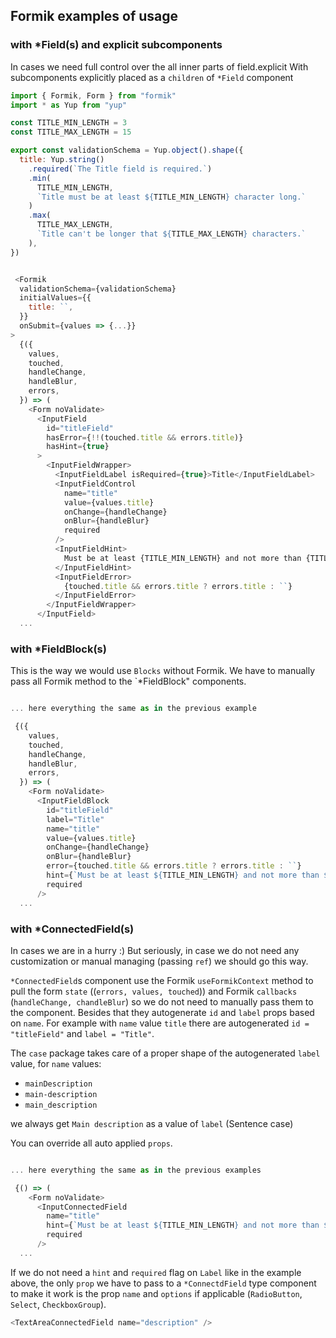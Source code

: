 ## Formik examples of usage

### with \*Field(s) and explicit subcomponents

In cases we need full control over the all inner parts of field.explicit With subcomponents explicitly placed as a `children` of `*Field` component

```javascript
import { Formik, Form } from "formik"
import * as Yup from "yup"

const TITLE_MIN_LENGTH = 3
const TITLE_MAX_LENGTH = 15

export const validationSchema = Yup.object().shape({
  title: Yup.string()
    .required(`The Title field is required.`)
    .min(
      TITLE_MIN_LENGTH,
      `Title must be at least ${TITLE_MIN_LENGTH} character long.`
    )
    .max(
      TITLE_MAX_LENGTH,
      `Title can't be longer that ${TITLE_MAX_LENGTH} characters.`
    ),
})


 <Formik
  validationSchema={validationSchema}
  initialValues={{
    title: ``,
  }}
  onSubmit={values => {...}}
>
  {({
    values,
    touched,
    handleChange,
    handleBlur,
    errors,
  }) => (
    <Form noValidate>
      <InputField
        id="titleField"
        hasError={!!(touched.title && errors.title)}
        hasHint={true}
      >
        <InputFieldWrapper>
          <InputFieldLabel isRequired={true}>Title</InputFieldLabel>
          <InputFieldControl
            name="title"
            value={values.title}
            onChange={handleChange}
            onBlur={handleBlur}
            required
          />
          <InputFieldHint>
            Must be at least {TITLE_MIN_LENGTH} and not more than {TITLE_MAX_LENGTH} characters
          </InputFieldHint>
          <InputFieldError>
            {touched.title && errors.title ? errors.title : ``}
          </InputFieldError>
        </InputFieldWrapper>
      </InputField>
  ...
```

### with \*FieldBlock(s)

This is the way we would use `Blocks` without Formik. We have to manually pass all Formik method to the `\*FieldBlock" components.

```javascript

... here everything the same as in the previous example

 {({
    values,
    touched,
    handleChange,
    handleBlur,
    errors,
  }) => (
    <Form noValidate>
      <InputFieldBlock
        id="titleField"
        label="Title"
        name="title"
        value={values.title}
        onChange={handleChange}
        onBlur={handleBlur}
        error={touched.title && errors.title ? errors.title : ``}
        hint={`Must be at least ${TITLE_MIN_LENGTH} and not more than ${TITLE_MAX_LENGTH} characters`}
        required
      />
  ...
```

### with \*ConnectedField(s)

In cases we are in a hurry :) But seriously, in case we do not need any customization or manual managing (passing `ref`) we should go this way.

`*ConnectedField`s component use the Formik `useFormikContext` method to pull the form `state` ((`errors, values, touched`)) and Formik `callbacks` (`handleChange, chandleBlur`) so we do not need to manually pass them to the component. Besides that they autogenerate `id` and `label` props based on `name`. For example with `name` value `title` there are autogenerated `id = "titleField"` and `label = "Title"`.

The `case` package takes care of a proper shape of the autogenerated `label` value, for `name` values:

- `mainDescription`
- `main-description`
- `main_description`

we always get `Main description` as a value of `label` (Sentence case)

You can override all auto applied `props`.

```javascript

... here everything the same as in the previous examples

 {() => (
    <Form noValidate>
      <InputConnectedField
        name="title"
        hint={`Must be at least ${TITLE_MIN_LENGTH} and not more than ${TITLE_MAX_LENGTH} characters`}
        required
      />
  ...
```

If we do not need a `hint` and `required` flag on `Label` like in the example above, the only `prop` we have to pass to a `*ConnectdField` type component to make it work is the prop `name` and `options` if applicable (`RadioButton`, `Select`, `CheckboxGroup`).

```javascript
<TextAreaConnectedField name="description" />
```
